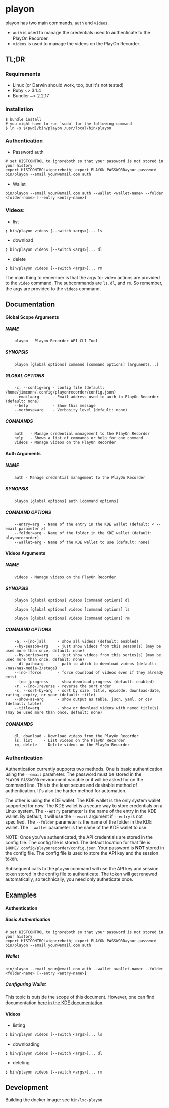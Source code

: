 # playon

playon has two main commands, `auth` and `videos`.

* `auth` is used to manage the credentials used to authenticate to the PlayOn Recorder.
* `videos` is used to manage the videos on the PlayOn Recorder.

## TL;DR

### Requirements

* Linux (or Darwin should work, too, but it's not tested)
* Ruby ~> 3.1.4
* Bundler ~> 2.2.17

### Installation

```
$ bundle install
# you might have to run `sudo` for the following command
$ ln -s $(pwd)/bin/playon /usr/local/bin/playon
```

### Authentication

* Password auth
```
# set HISTCONTROL to ignoreboth so that your password is not stored in your history
export HISTCONTROL=ignoreboth; export PLAYON_PASSWORD=your-password
bin/playon --email your@email.com auth
```
  * Wallet

```
bin/playon --email your@email.com auth --wallet <wallet-name> --folder <folder-name> [--entry <entry-name>]
```

### Videos:

* list
```
❯ bin/playon videos [--switch <args>]... ls
```
* download
```
❯ bin/playon videos [--switch <args>]... dl
```
* delete
```
❯ bin/playon videos [--switch <args>]... rm
```

The main thing to remember is that the args for video actions are provided to the `video` command.
The subcommands are `ls`, `dl`, and `rm`. So remember, the args are provided to the `videos` command.

## Documentation

#### Global Scope Arguments

##### NAME
```
    playon - Playon Recorder API CLI Tool
```

##### SYNOPSIS
```
    playon [global options] command [command options] [arguments...]
```

##### GLOBAL OPTIONS
```
    -c, --config=arg - config file (default: /home/jimconn/.config/playonrecorder/config.json)
    --email=arg      - Email address used to auth to PlayOn Recorder (default: none)
    --help           - Show this message
    --verbose=arg    - Verbosity level (default: none)
```

##### COMMANDS
```
    auth   - Manage credential management to the PlayOn Recorder
    help   - Shows a list of commands or help for one command
    videos - Manage videos on the PlayOn Recorder
```

#### Auth Arguments

##### NAME
```
    auth - Manage credential management to the PlayOn Recorder
```

##### SYNOPSIS
```
    playon [global options] auth [command options]

```

##### COMMAND OPTIONS
```
    --entry=arg  - Name of the entry in the KDE wallet (default: < --email parameter >)
    --folder=arg - Name of the folder in the KDE wallet (default: playonrecorder)
    --wallet=arg - Name of the KDE wallet to use (default: none)
```

#### Videos Arguments

##### NAME
```
    videos - Manage videos on the PlayOn Recorder
```

##### SYNOPSIS
```
    playon [global options] videos [command options] dl

    playon [global options] videos [command options] ls

    playon [global options] videos [command options] rm
```

##### COMMAND OPTIONS
```
    -a, --[no-]all     - show all videos (default: enabled)
    --by-season=arg    - just show videos from this season(s) (may be used more than once, default: none)
    --by-series=arg    - just show videos from this series(s) (may be used more than once, default: none)
    --dl-path=arg      - path to which to download videos (default: /nas/nas-media-3/stage)
    --[no-]force       - force download of videos even if they already exist
    --[no-]progress    - show download progress (default: enabled)
    -r, --[no-]reverse - reverse the sort order
    -s, --sort-by=arg  - sort by size, title, episode, download-date, rating, expiry, or year (default: title)
    --show-as=arg      - show output as table, json, yaml, or csv (default: table)
    --title=arg        - show or download videos with named title(s) (may be used more than once, default: none)
```

##### COMMANDS
```
    dl, download - Download videos from the PlayOn Recorder
    ls, list     - List videos on the PlayOn Recorder
    rm, delete   - Delete videos on the PlayOn Recorder
```

### Authentication

Authentication currently supports two methods. One is basic authentication using the `--email` parameter.
The password must be stored in the `PLAYON_PASSWORD` environment variable or it will be asked for on the
command line. This is the least secure and desirable method of authentication. It's also the harder method
for automation.

The other is using the KDE wallet.  The KDE wallet is the only system wallet supported for now. The KDE
wallet is a secure way to store credentials on a Linux system. The `--entry` parameter is the name of the
entry in the KDE wallet. By default, it will use the `--email` argument if `--entry` is not specified.
The `--folder` parameter is the name of the folder in the KDE wallet. The `--wallet`
parameter is the name of the KDE wallet to use.

NOTE: Once you've authenticated, the API credentials are stored in the config file. The config file is
stored. The default location for that file is `$HOME/.config/playonrecorder/config.json`. Your password
is **NOT** stored in the config file. The config file is used to store the API key and the session token.

Subsequent calls to the `playon` command will use the API key and session token stored in the config file
to authenticate. The token will get renewed automatically, so technically, you need only autheticate once.

## Examples

#### Authentication

##### Basic Authentication
```
# set HISTCONTROL to ignoreboth so that your password is not stored in your history
export HISTCONTROL=ignoreboth; export PLAYON_PASSWORD=your-password
bin/playon --email your@email.com auth
```

##### Wallet

```
bin/playon --email your@email.com auth --wallet <wallet-name> --folder <folder-name> [--entry <entry-name>]
```

##### Configuring Wallet

This topic is outside the scope of this document. However, one can find documentation [here in the KDE documentation](https://docs.kde.org/stable5/en/kwalletmanager/kwallet5/introduction.html).

#### Videos

* listing
```
❯ bin/playon videos [--switch <args>]... ls
```
* downloading
```
❯ bin/playon videos [--switch <args>]... dl
```
* deleting
```
❯ bin/playon videos [--switch <args>]... rm
```


## Development

Building the docker image: see `bin/lxc-playon`

